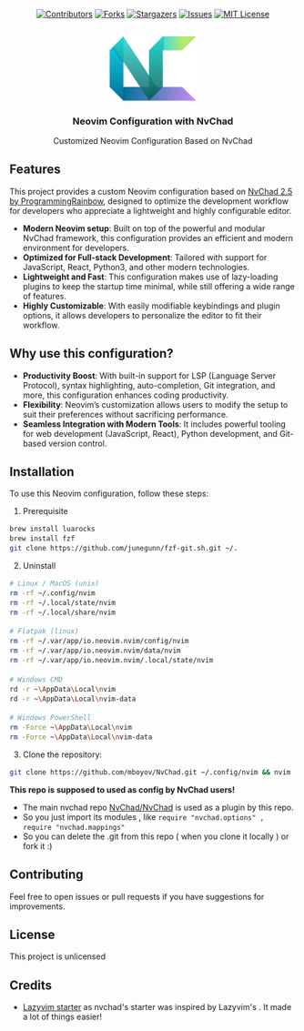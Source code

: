 <div align="center">

[![Contributors][contributors-shield]][contributors-url]
[![Forks][forks-shield]][forks-url]
[![Stargazers][stars-shield]][stars-url]
[![Issues][issues-shield]][issues-url]
[![MIT License][license-shield]][license-url]

</div>

<!-- PROJECT LOGO -->
<br />
<div align="center">
  <a href="https://github.com/mboyov/NvChad">
    <img src="images/logo.svg" alt="Logo" width="30%" height="auto">
  </a>

<h3 align="center">Neovim Configuration with NvChad</h3>

  <p align="center">
    Customized Neovim Configuration Based on NvChad
  </p>
</div>

## Features

This project provides a custom Neovim configuration based on [NvChad 2.5 by ProgrammingRainbow](https://github.com/ProgrammingRainbow/NvChad-2.5), designed to optimize the development workflow for developers who appreciate a lightweight and highly configurable editor.

- **Modern Neovim setup**: Built on top of the powerful and modular NvChad framework, this configuration provides an efficient and modern environment for developers.
- **Optimized for Full-stack Development**: Tailored with support for JavaScript, React, Python3, and other modern technologies.
- **Lightweight and Fast**: This configuration makes use of lazy-loading plugins to keep the startup time minimal, while still offering a wide range of features.
- **Highly Customizable**: With easily modifiable keybindings and plugin options, it allows developers to personalize the editor to fit their workflow.

## Why use this configuration?

- **Productivity Boost**: With built-in support for LSP (Language Server Protocol), syntax highlighting, auto-completion, Git integration, and more, this configuration enhances coding productivity.
- **Flexibility**: Neovim’s customization allows users to modify the setup to suit their preferences without sacrificing performance.
- **Seamless Integration with Modern Tools**: It includes powerful tooling for web development (JavaScript, React), Python development, and Git-based version control.

## Installation

To use this Neovim configuration, follow these steps:

1. Prerequisite

```bash
brew install luarocks
brew install fzf
git clone https://github.com/junegunn/fzf-git.sh.git ~/.
```

2. Uninstall

```bash
# Linux / MacOS (unix)
rm -rf ~/.config/nvim
rm -rf ~/.local/state/nvim
rm -rf ~/.local/share/nvim

# Flatpak (linux)
rm -rf ~/.var/app/io.neovim.nvim/config/nvim
rm -rf ~/.var/app/io.neovim.nvim/data/nvim
rm -rf ~/.var/app/io.neovim.nvim/.local/state/nvim

# Windows CMD
rd -r ~\AppData\Local\nvim
rd -r ~\AppData\Local\nvim-data

# Windows PowerShell
rm -Force ~\AppData\Local\nvim
rm -Force ~\AppData\Local\nvim-data

```
3. Clone the repository:

```bash
git clone https://github.com/mboyov/NvChad.git ~/.config/nvim && nvim
````
**This repo is supposed to used as config by NvChad users!**

- The main nvchad repo  [NvChad/NvChad](https://github.com/NvChad/NvChad) is used as a plugin by this repo.
- So you just import its modules , like `require "nvchad.options" , require "nvchad.mappings"`
- So you can delete the .git from this repo ( when you clone it locally ) or fork it :)

## Contributing
Feel free to open issues or pull requests if you have suggestions for improvements.

## License
This project is unlicensed

## Credits
- [Lazyvim starter](https://github.com/LazyVim/starter) as nvchad's starter was inspired by Lazyvim's . It made a lot of things easier!

[contributors-shield]: https://img.shields.io/github/contributors/mboyov/NvChad.svg?style=for-the-badge
[contributors-url]: https://github.com/mboyov/NvChad/graphs/contributors
[forks-shield]: https://img.shields.io/github/forks/mboyov/NvChad.svg?style=for-the-badge
[forks-url]: https://github.com/mboyov/NvChad/network/members
[stars-shield]: https://img.shields.io/github/stars/mboyov/NvChad.svg?style=for-the-badge
[stars-url]: https://github.com/mboyov/NvChad/stargazers
[issues-shield]: https://img.shields.io/github/issues/mboyov/NvChad.svg?style=for-the-badge
[issues-url]: https://github.com/mboyov/NvChad/issues
[license-shield]: https://img.shields.io/github/license/mboyov/NvChad.svg?style=for-the-badge
[license-url]: https://github.com/mboyov/NvChad/blob/main/LICENSE.txt
